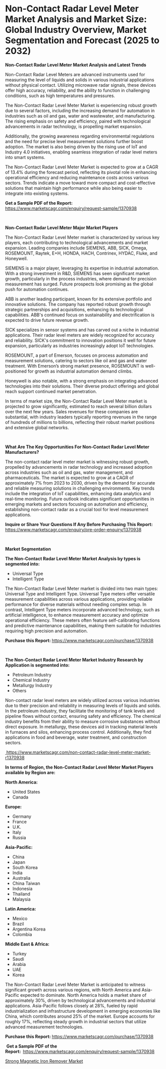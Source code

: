 <p><h1>Non-Contact Radar Level Meter Market Analysis and Market Size: Global Industry Overview, Market Segmentation and Forecast (2025 to 2032)</h1></p><p><strong>Non-Contact Radar Level Meter Market Analysis and Latest Trends</strong></p>
<p><p>Non-Contact Radar Level Meters are advanced instruments used for measuring the level of liquids and solids in various industrial applications without physical contact. Utilizing microwave radar signals, these devices offer high accuracy, reliability, and the ability to function in challenging conditions, such as high temperatures and pressures. </p><p>The Non-Contact Radar Level Meter Market is experiencing robust growth due to several factors, including the increasing demand for automation in industries such as oil and gas, water and wastewater, and manufacturing. The rising emphasis on safety and efficiency, paired with technological advancements in radar technology, is propelling market expansion. </p><p>Additionally, the growing awareness regarding environmental regulations and the need for precise level measurement solutions further boost adoption. The market is also being driven by the rising use of IoT and Industry 4.0 initiatives, enabling seamless integration of radar level meters into smart systems. </p><p>The Non-Contact Radar Level Meter Market is expected to grow at a CAGR of 13.4% during the forecast period, reflecting its pivotal role in enhancing operational efficiency and reducing maintenance costs across various sectors. Trends indicate a move toward more compact and cost-effective solutions that maintain high performance while also being easier to integrate into existing systems.</p></p>
<p><strong>Get a Sample PDF of the Report:&nbsp;</strong> <a href="https://www.marketscagr.com/enquiry/request-sample/1370938?utm_campaign=2198&utm_medium=2&utm_source=Github&utm_content=ia&utm_term=22032025&utm_id=non-contact-radar-level-meter">https://www.marketscagr.com/enquiry/request-sample/1370938</a></p>
<p>&nbsp;</p>
<p><strong>Non-Contact Radar Level Meter Major Market Players</strong></p>
<p><p>The Non-Contact Radar Level Meter market is characterized by various key players, each contributing to technological advancements and market expansion. Leading companies include SIEMENS, ABB, SICK, Omega, ROSEMOUNT, Raytek, E+H, HONDA, HACH, Contrinex, HYDAC, Fluke, and Honeywell.</p><p>SIEMENS is a major player, leveraging its expertise in industrial automation. With a strong investment in R&D, SIEMENS has seen significant market growth, particularly in the process industries, where demand for precision measurement has surged. Future prospects look promising as the global push for automation continues.</p><p>ABB is another leading participant, known for its extensive portfolio and innovative solutions. The company has reported robust growth through strategic partnerships and acquisitions, enhancing its technological capabilities. ABB's continued focus on sustainability and electrification is expected to drive future revenue growth.</p><p>SICK specializes in sensor systems and has carved out a niche in industrial applications. Their radar level meters are widely recognized for accuracy and reliability. SICK's commitment to innovation positions it well for future expansion, particularly as industries increasingly adopt IoT technologies.</p><p>ROSEMOUNT, a part of Emerson, focuses on process automation and measurement solutions, catering to sectors like oil and gas and water treatment. With Emerson’s strong market presence, ROSEMOUNT is well-positioned for growth as industrial automation demand climbs.</p><p>Honeywell is also notable, with a strong emphasis on integrating advanced technologies into their solutions. Their diverse product offerings and global reach support continued market penetration.</p><p>In terms of market size, the Non-Contact Radar Level Meter market is projected to grow significantly, estimated to reach several billion dollars over the next few years. Sales revenues for these companies are substantial, with industry leaders typically reporting revenues in the range of hundreds of millions to billions, reflecting their robust market positions and extensive global networks.</p></p>
<p>&nbsp;</p>
<p><strong>What Are The Key Opportunities For Non-Contact Radar Level Meter Manufacturers?</strong></p>
<p><p>The non-contact radar level meter market is witnessing robust growth, propelled by advancements in radar technology and increased adoption across industries such as oil and gas, water management, and pharmaceuticals. The market is expected to grow at a CAGR of approximately 7% from 2023 to 2030, driven by the demand for accurate and reliable measuring solutions in challenging environments. Key trends include the integration of IoT capabilities, enhancing data analytics and real-time monitoring. Future outlook indicates significant opportunities in emerging markets and sectors focusing on automation and efficiency, establishing non-contact radar as a crucial tool for level measurement applications.</p></p>
<p><strong>Inquire or Share Your Questions If Any Before Purchasing This Report:</strong> <a href="https://www.marketscagr.com/enquiry/pre-order-enquiry/1370938?utm_campaign=2198&utm_medium=2&utm_source=Github&utm_content=ia&utm_term=22032025&utm_id=non-contact-radar-level-meter">https://www.marketscagr.com/enquiry/pre-order-enquiry/1370938</a></p>
<p>&nbsp;</p>
<p><strong>Market Segmentation</strong></p>
<p><strong>The Non-Contact Radar Level Meter Market Analysis by types is segmented into:</strong></p>
<p><ul><li>Universal Type</li><li>Intelligent Type</li></ul></p>
<p><p>The Non-Contact Radar Level Meter market is divided into two main types: Universal Type and Intelligent Type. Universal Type meters offer versatile measurement capabilities across various applications, providing reliable performance for diverse materials without needing complex setup. In contrast, Intelligent Type meters incorporate advanced technology, such as artificial intelligence, to enhance measurement accuracy and optimize operational efficiency. These meters often feature self-calibrating functions and predictive maintenance capabilities, making them suitable for industries requiring high precision and automation.</p></p>
<p><strong>Purchase this Report:&nbsp;</strong><a href="https://www.marketscagr.com/purchase/1370938?utm_campaign=2198&utm_medium=2&utm_source=Github&utm_content=ia&utm_term=22032025&utm_id=non-contact-radar-level-meter">https://www.marketscagr.com/purchase/1370938</a></p>
<p>&nbsp;</p>
<p><strong>The Non-Contact Radar Level Meter Market Industry Research by Application is segmented into:</strong></p>
<p><ul><li>Petroleum Industry</li><li>Chemical Industry</li><li>Metallurgy Industry</li><li>Others</li></ul></p>
<p><p>Non-contact radar level meters are widely utilized across various industries due to their precision and reliability in measuring levels of liquids and solids. In the petroleum industry, they facilitate the monitoring of tank levels and pipeline flows without contact, ensuring safety and efficiency. The chemical industry benefits from their ability to measure corrosive substances without direct exposure. In metallurgy, these devices aid in tracking material levels in furnaces and silos, enhancing process control. Additionally, they find applications in food and beverage, water treatment, and construction sectors.</p></p>
<p><a href="https://www.marketscagr.com/non-contact-radar-level-meter-market-r1370938?utm_campaign=2198&utm_medium=2&utm_source=Github&utm_content=ia&utm_term=22032025&utm_id=non-contact-radar-level-meter">&nbsp;https://www.marketscagr.com/non-contact-radar-level-meter-market-r1370938</a></p>
<p><strong>In terms of Region, the Non-Contact Radar Level Meter Market Players available by Region are:</strong></p>
<p>
    <p> <strong> North America: </strong>
        <ul>
            <li>United States</li>
            <li>Canada</li>
        </ul>
        </p> 
    <p> <strong> Europe: </strong>
        <ul>
            <li>Germany</li>
            <li>France</li>
            <li>U.K.</li>
            <li>Italy</li>
            <li>Russia</li>
        </ul>
        </p> 
    <p> <strong> Asia-Pacific: </strong>
        <ul>
            <li>China</li>
            <li>Japan</li>
            <li>South Korea</li>
            <li>India</li>
            <li>Australia</li>
            <li>China Taiwan</li>
            <li>Indonesia</li>
            <li>Thailand</li>
            <li>Malaysia</li>
        </ul>
        </p> 
    <p> <strong> Latin America: </strong>
        <ul>
            <li>Mexico</li>
            <li>Brazil</li>
            <li>Argentina Korea</li>
            <li>Colombia</li>
        </ul>
        </p> 
    <p> <strong> Middle East & Africa: </strong>
        <ul>
            <li>Turkey</li>
            <li>Saudi</li>
            <li>Arabia</li>
            <li>UAE</li>
            <li>Korea</li>
        </ul>
    </p>
    </p>
<p><p>The Non-Contact Radar Level Meter Market is anticipated to witness significant growth across various regions, with North America and Asia-Pacific expected to dominate. North America holds a market share of approximately 30%, driven by technological advancements and industrial applications. Asia-Pacific follows closely at 28%, fueled by rapid industrialization and infrastructure development in emerging economies like China, which contributes around 25% of the market. Europe accounts for roughly 17%, reflecting steady growth in industrial sectors that utilize advanced measurement technologies.</p></p>
<p><strong>Purchase this Report: </strong><a href="https://www.marketscagr.com/purchase/1370938?utm_campaign=2198&utm_medium=2&utm_source=Github&utm_content=ia&utm_term=22032025&utm_id=non-contact-radar-level-meter">https://www.marketscagr.com/purchase/1370938</a></p>
<p>&nbsp;<strong>Get a Sample PDF of the Report:&nbsp;&nbsp;</strong><a href="https://www.marketscagr.com/enquiry/request-sample/1370938?utm_campaign=2198&utm_medium=2&utm_source=Github&utm_content=ia&utm_term=22032025&utm_id=non-contact-radar-level-meter">https://www.marketscagr.com/enquiry/request-sample/1370938</a></p>
<p><strong></strong></p>
<p><p><a href="https://github.com/delindacallegari68/Market-Research-Report-List-1/blob/main/strong-magnetic-iron-remover-market.md?utm_campaign=2198&utm_medium=2&utm_source=Github&utm_content=ia&utm_term=22032025&utm_id=non-contact-radar-level-meter">Strong Magnetic Iron Remover Market</a></p></p>